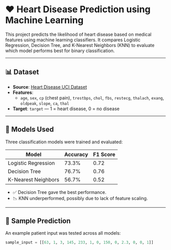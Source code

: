 # ❤️ Heart Disease Prediction using Machine Learning

This project predicts the likelihood of heart disease based on medical features using machine learning classifiers. It compares Logistic Regression, Decision Tree, and K-Nearest Neighbors (KNN) to evaluate which model performs best for binary classification.

---

## 📊 Dataset

- **Source**: [Heart Disease UCI Dataset](https://www.kaggle.com/datasets/cherngs/heart-disease-cleveland-uci)
- **Features**:
  - `age`, `sex`, `cp` (chest pain), `trestbps`, `chol`, `fbs`, `restecg`, `thalach`, `exang`, `oldpeak`, `slope`, `ca`, `thal`
- **Target**: `target` — 1 = heart disease, 0 = no disease

---

## 🚀 Models Used

Three classification models were trained and evaluated:

| Model                 | Accuracy | F1 Score |
|----------------------|----------|----------|
| Logistic Regression  | 73.3%    | 0.72     |
| Decision Tree        | 76.7%    | 0.76     |
| K-Nearest Neighbors  | 56.7%    | 0.52     |

- ✅ Decision Tree gave the best performance.
- 📉 KNN underperformed, possibly due to lack of feature scaling.

---

## 🧪 Sample Prediction

An example patient input was tested across all models:

```python
sample_input = [[63, 1, 3, 145, 233, 1, 0, 150, 0, 2.3, 0, 0, 1]]



